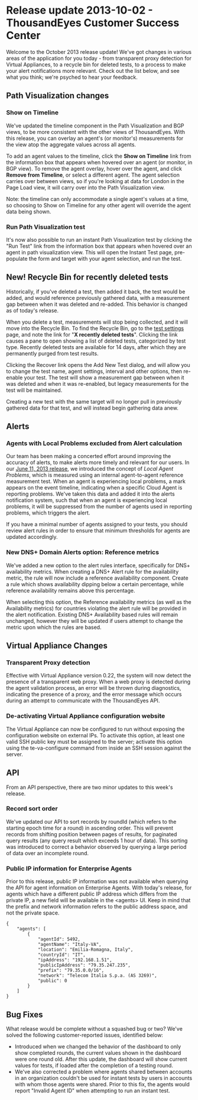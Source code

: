 # Release update 2013-10-02 - ThousandEyes Customer Success Center

Welcome to the October 2013 release update!  We've got changes in various areas of the application for you today - from transparent proxy detection for Virtual Appliances, to a recycle bin for deleted tests, to a process to make your alert notifications more relevant.  Check out the list below, and see what you think; we're psyched to hear your feedback.

## Path Visualization changes

### Show on Timeline

We've updated the timeline component in the Path Visualization and BGP views, to be more consistent with the other views of ThousandEyes.  With this release, you can overlay an agent's \(or monitor's\) measurements for the view atop the aggregate values across all agents.

To add an agent values to the timeline, click the **Show on Timeline** link from the information box that appears when hovered over an agent \(or monitor, in BGP view\). To remove the agent overlay, hover over the agent, and click **Remove from Timeline**, or select a different agent. The agent selection carries over between views, so if you're looking at data for London in the Page Load view, it will carry over into the Path Visualization view.

Note: the timeline can only accommodate a single agent's values at a time, so choosing to Show on Timeline for any other agent will override the agent data being shown.

### Run Path Visualization test

It's now also possible to run an instant Path Visualization test by clicking the "Run Test" link from the information box that appears when hovered over an agent in path visualization view.  This will open the Instant Test page, pre-populate the form and target with your agent selection, and run the test.

## New! Recycle Bin for recently deleted tests

Historically, if you've deleted a test, then added it back, the test would be added, and would reference previously gathered data, with a measurement gap between when it was deleted and re-added. This behavior is changed as of today's release.

When you delete a test, measurements will stop being collected, and it will move into the Recycle Bin.  To find the Recycle Bin, go to the [test settings](https://app.thousandeyes.com/test-settings/) page, and note the link for "**X recently deleted tests**".  Clicking the link causes a pane to open showing a list of deleted tests, categorized by test type.  Recently deleted tests are available for 14 days, after which they are permanently purged from test results.

Clicking the Recover link opens the Add New Test dialog, and will allow you to change the test name, agent settings, interval and other options, then re-enable your test.  The test will show a measurement gap between when it was deleted and when it was re-enabled, but legacy measurements for the test will be maintained.

Creating a new test with the same target will no longer pull in previously gathered data for that test, and will instead begin gathering data anew.

## Alerts

### Agents with Local Problems excluded from Alert calculation

Our team has been making a concerted effort around improving the accuracy of alerts, to make alerts more timely and relevant for our users. In our [June 11, 2013 release](https://success.thousandeyes.com/ViewArticle?articleIdParam=kA0E0000000Cmm4KAC), we introduced the concept of _Local Agent Problems_, which is measured using an internal agent-to-agent reference measurement test.  When an agent is experiencing local problems, a mark appears on the event timeline, indicating when a specific Cloud Agent is reporting problems.  We've taken this data and added it into the alerts notification system, such that when an agent is experiencing local problems, it will be suppressed from the number of agents used in reporting problems, which triggers the alert.

If you have a minimal number of agents assigned to your tests, you should review alert rules in order to ensure that minimum thresholds for agents are updated accordingly.

### New DNS+ Domain Alerts option: Reference metrics

We've added a new option to the alert rules interface, specifically for DNS+ availability metrics. When creating a DNS+ Alert rule for the availability metric, the rule will now include a reference availability component.  Create a rule which shows availability dipping below a certain percentage, while reference availability remains above this percentage.

When selecting this option, the Reference availability metrics \(as well as the Availability metrics\) for countries violating the alert rule will be provided in the alert notification.  Existing DNS+ Availability based rules will remain unchanged, however they will be updated if users attempt to change the metric upon which the rules are based.

## Virtual Appliance Changes

### Transparent Proxy detection

Effective with Virtual Appliance version 0.22, the system will now detect the presence of a transparent web proxy. When a web proxy is detected during the agent validation process, an error will be thrown during diagnostics, indicating the presence of a proxy, and the error message which occurs during an attempt to communicate with the ThousandEyes API.

### De-activating Virtual Appliance configuration website

The Virtual Appliance can now be configured to run without exposing the configuration website on external IPs. To activate this option, at least one valid SSH public key must be assigned to the server; activate this option using the te-va-configure command from inside an SSH session against the server. 

## API

From an API perspective, there are two minor updates to this week's release.

### Record sort order

We've updated our API to sort records by roundId \(which refers to the starting epoch time for a round\) in ascending order.  This will prevent records from shifting position between pages of results, for paginated query results \(any query result which exceeds 1 hour of data\).  This sorting was introduced to correct a behavior observed by querying a large period of data over an incomplete round.

### Public IP information for Enterprise Agents

Prior to this release, public IP information was not available when querying the API for agent information on Enterprise Agents. With today's release, for agents which have a different public IP address which differs from the private IP, a new field will be available in the &lt;agents&gt; UI. Keep in mind that the prefix and network information refers to the public address space, and not the private space.

```text
{
    "agents": [
        {
            "agentId": 5492,
            "agentName": "Italy-VA",
            "location": "Emilia-Romagna, Italy",
            "countryId": "IT",
            "ipAddress": "192.168.1.51",
            "publicIpAddress": "79.35.247.235",
            "prefix": "79.35.0.0/16",
            "network": "Telecom Italia S.p.a. (AS 3269)",
            "public": 0
        }
    ]
}
```

##  Bug Fixes

What release would be complete without a squashed bug or two?  We've solved the following customer-reported issues, identified below:

* Introduced when we changed the behavior of the dashboard to only show completed rounds, the current values shown in the dashboard were one round old. After this update, the dashboard will show current values for tests, if loaded after the completion of a testing round.
* We've also corrected a problem where agents shared between accounts in an organization couldn't be used for instant tests by users in accounts with whom those agents were shared. Prior to this fix, the agents would report "Invalid Agent ID" when attempting to run an instant test.

